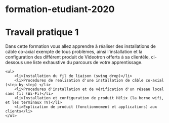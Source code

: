 # formation-etudiant-2020

# Travail pratique 1

   Dans cette formation vous allez apprendre à réaliser des installations de câble co-axial exempte de tous problèmes,
   ainsi l'installation et la configuration des différent produit de Videotron offerts à sa clientèle, ci-dessous une liste
   exhaustive du parcours de votre apprentissage.

	<ul>
		<li>Installation du fil de liaison (swing drop)</li>
		<li>Procedures de realisation d'une installation de câble co-axial (step-by-step) </li>
		<li>Procedures d'installation et de vérification d'un réseau local sans fil (Wi-Fi)</li>
		<li>Installation et configuration de produit Hélix (la borne wifi, et les terminaux TV)</li>
		<li>Explication de produit (fonctionnement et applications) aux clients</li>
	</ul>
